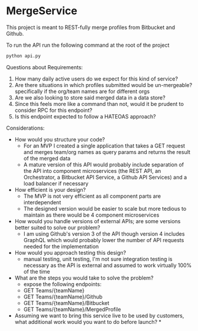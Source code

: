 # MergeService

This project is meant to REST-fully merge profiles from Bitbucket and Github.

To run the API run the following command at the root of the project
```bash
python api.py
```

Questions about Requirements:
1) How many daily active users do we expect for this kind of service?
2) Are there situations in which profiles submitted would be un-mergeable? specifically if the org/team names are for different orgs
3) Are we also looking to store said merged data in a data store?
4) Since this feels more like a command than not, would it be prudent to consider RPC for this endpoint?
5) Is this endpoint expected to follow a HATEOAS approach?

Considerations:
* How would you structure your code?
  * For an MVP I created a single application that takes a GET request and merges team/org names as query params and returns the result of the merged data
  * A mature version of this API would probably include separation of the API into component microservices (the REST API, an Orchestrator, a Bitbucket API Service, a Github API Services) and a load balancer if necessary 
* How efficient is your design?
  * The MVP is not very efficient as all component parts are interdependent
  * The designed version would be easier to scale but more tedious to maintain as there would be 4 component microservices
* How would you handle versions of external APIs; are some versions better suited to solve our problem?
  * I am using Github's version 3 of the API though version 4 includes GraphQL which would probably lower the number of API requests needed for the implementation
* How would you approach testing this design?
  * manual testing, unit testing, I'm not sure integration testing is necessary as the API is external and assumed to work virtually 100% of the time
* What are the steps you would take to solve the problem?
  * expose the following endpoints:
  * GET Teams/{teamName}
  * GET Teams/{teamName}/Github
  * GET Teams/{teamName}/Bitbucket
  * GET Teams/{teamName}/MergedProfile
* Assuming we want to bring this service live to be used by customers, what additional work would you want to do before launch? 
  *  

